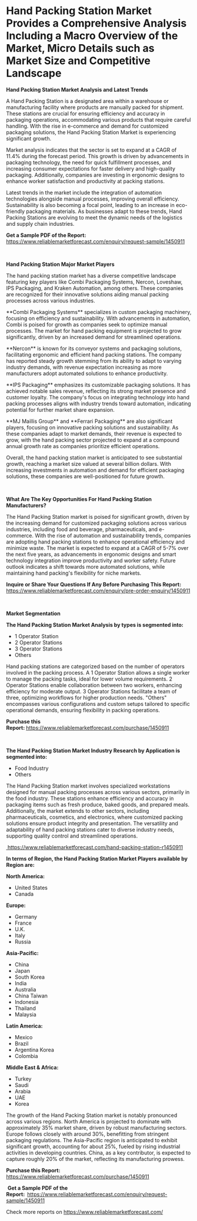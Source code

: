 <p><h1>Hand Packing Station Market Provides a Comprehensive Analysis Including a Macro Overview of the Market, Micro Details such as Market Size and Competitive Landscape</h1></p><p><strong>Hand Packing Station Market Analysis and Latest Trends</strong></p>
<p><p>A Hand Packing Station is a designated area within a warehouse or manufacturing facility where products are manually packed for shipment. These stations are crucial for ensuring efficiency and accuracy in packaging operations, accommodating various products that require careful handling. With the rise in e-commerce and demand for customized packaging solutions, the Hand Packing Station Market is experiencing significant growth.</p><p>Market analysis indicates that the sector is set to expand at a CAGR of 11.4% during the forecast period. This growth is driven by advancements in packaging technology, the need for quick fulfillment processes, and increasing consumer expectations for faster delivery and high-quality packaging. Additionally, companies are investing in ergonomic designs to enhance worker satisfaction and productivity at packing stations. </p><p>Latest trends in the market include the integration of automation technologies alongside manual processes, improving overall efficiency. Sustainability is also becoming a focal point, leading to an increase in eco-friendly packaging materials. As businesses adapt to these trends, Hand Packing Stations are evolving to meet the dynamic needs of the logistics and supply chain industries.</p></p>
<p><strong>Get a Sample PDF of the Report:&nbsp;</strong> <a href="https://www.reliablemarketforecast.com/enquiry/request-sample/1450911?utm_campaign=3176&utm_medium=2&utm_source=Github&utm_content=ia&utm_term=09042025&utm_id=hand-packing-station">https://www.reliablemarketforecast.com/enquiry/request-sample/1450911</a></p>
<p>&nbsp;</p>
<p><strong>Hand Packing Station Major Market Players</strong></p>
<p><p>The hand packing station market has a diverse competitive landscape featuring key players like Combi Packaging Systems, Nercon, Loveshaw, IPS Packaging, and Kraken Automation, among others. These companies are recognized for their innovative solutions aiding manual packing processes across various industries.</p><p>**Combi Packaging Systems** specializes in custom packaging machinery, focusing on efficiency and sustainability. With advancements in automation, Combi is poised for growth as companies seek to optimize manual processes. The market for hand packing equipment is projected to grow significantly, driven by an increased demand for streamlined operations.</p><p>**Nercon** is known for its conveyor systems and packaging solutions, facilitating ergonomic and efficient hand packing stations. The company has reported steady growth stemming from its ability to adapt to varying industry demands, with revenue expectation increasing as more manufacturers adopt automated solutions to enhance productivity.</p><p>**IPS Packaging** emphasizes its customizable packaging solutions. It has achieved notable sales revenue, reflecting its strong market presence and customer loyalty. The company's focus on integrating technology into hand packing processes aligns with industry trends toward automation, indicating potential for further market share expansion.</p><p>**MJ Maillis Group** and **Ferrari Packaging** are also significant players, focusing on innovative packing solutions and sustainability. As these companies adapt to market demands, their revenue is expected to grow, with the hand packing sector projected to expand at a compound annual growth rate as companies prioritize efficient operations.</p><p>Overall, the hand packing station market is anticipated to see substantial growth, reaching a market size valued at several billion dollars. With increasing investments in automation and demand for efficient packaging solutions, these companies are well-positioned for future growth.</p></p>
<p>&nbsp;</p>
<p><strong>What Are The Key Opportunities For Hand Packing Station Manufacturers?</strong></p>
<p><p>The Hand Packing Station market is poised for significant growth, driven by the increasing demand for customized packaging solutions across various industries, including food and beverage, pharmaceuticals, and e-commerce. With the rise of automation and sustainability trends, companies are adopting hand packing stations to enhance operational efficiency and minimize waste. The market is expected to expand at a CAGR of 5-7% over the next five years, as advancements in ergonomic designs and smart technology integration improve productivity and worker safety. Future outlook indicates a shift towards more automated solutions, while maintaining hand packing's flexibility for niche markets.</p></p>
<p><strong>Inquire or Share Your Questions If Any Before Purchasing This Report:</strong> <a href="https://www.reliablemarketforecast.com/enquiry/pre-order-enquiry/1450911?utm_campaign=3176&utm_medium=2&utm_source=Github&utm_content=ia&utm_term=09042025&utm_id=hand-packing-station">https://www.reliablemarketforecast.com/enquiry/pre-order-enquiry/1450911</a></p>
<p>&nbsp;</p>
<p><strong>Market Segmentation</strong></p>
<p><strong>The Hand Packing Station Market Analysis by types is segmented into:</strong></p>
<p><ul><li>1 Operator Station</li><li>2 Operator Stations</li><li>3 Operator Stations</li><li>Others</li></ul></p>
<p><p>Hand packing stations are categorized based on the number of operators involved in the packing process. A 1 Operator Station allows a single worker to manage the packing tasks, ideal for lower volume requirements. 2 Operator Stations enable collaboration between two workers, enhancing efficiency for moderate output. 3 Operator Stations facilitate a team of three, optimizing workflows for higher production needs. "Others" encompasses various configurations and custom setups tailored to specific operational demands, ensuring flexibility in packing operations.</p></p>
<p><strong>Purchase this Report:&nbsp;</strong><a href="https://www.reliablemarketforecast.com/purchase/1450911?utm_campaign=3176&utm_medium=2&utm_source=Github&utm_content=ia&utm_term=09042025&utm_id=hand-packing-station">https://www.reliablemarketforecast.com/purchase/1450911</a></p>
<p>&nbsp;</p>
<p><strong>The Hand Packing Station Market Industry Research by Application is segmented into:</strong></p>
<p><ul><li>Food Industry</li><li>Others</li></ul></p>
<p><p>The Hand Packing Station market involves specialized workstations designed for manual packing processes across various sectors, primarily in the food industry. These stations enhance efficiency and accuracy in packaging items such as fresh produce, baked goods, and prepared meals. Additionally, the market extends to other sectors, including pharmaceuticals, cosmetics, and electronics, where customized packing solutions ensure product integrity and presentation. The versatility and adaptability of hand packing stations cater to diverse industry needs, supporting quality control and streamlined operations.</p></p>
<p><a href="https://www.reliablemarketforecast.com/hand-packing-station-r1450911?utm_campaign=3176&utm_medium=2&utm_source=Github&utm_content=ia&utm_term=09042025&utm_id=hand-packing-station">&nbsp;https://www.reliablemarketforecast.com/hand-packing-station-r1450911</a></p>
<p><strong>In terms of Region, the Hand Packing Station Market Players available by Region are:</strong></p>
<p>
    <p> <strong> North America: </strong>
        <ul>
            <li>United States</li>
            <li>Canada</li>
        </ul>
        </p> 
    <p> <strong> Europe: </strong>
        <ul>
            <li>Germany</li>
            <li>France</li>
            <li>U.K.</li>
            <li>Italy</li>
            <li>Russia</li>
        </ul>
        </p> 
    <p> <strong> Asia-Pacific: </strong>
        <ul>
            <li>China</li>
            <li>Japan</li>
            <li>South Korea</li>
            <li>India</li>
            <li>Australia</li>
            <li>China Taiwan</li>
            <li>Indonesia</li>
            <li>Thailand</li>
            <li>Malaysia</li>
        </ul>
        </p> 
    <p> <strong> Latin America: </strong>
        <ul>
            <li>Mexico</li>
            <li>Brazil</li>
            <li>Argentina Korea</li>
            <li>Colombia</li>
        </ul>
        </p> 
    <p> <strong> Middle East & Africa: </strong>
        <ul>
            <li>Turkey</li>
            <li>Saudi</li>
            <li>Arabia</li>
            <li>UAE</li>
            <li>Korea</li>
        </ul>
    </p>
    </p>
<p><p>The growth of the Hand Packing Station market is notably pronounced across various regions. North America is projected to dominate with approximately 35% market share, driven by robust manufacturing sectors. Europe follows closely with around 30%, benefitting from stringent packaging regulations. The Asia-Pacific region is anticipated to exhibit significant growth, accounting for about 25%, fueled by rising industrial activities in developing countries. China, as a key contributor, is expected to capture roughly 20% of the market, reflecting its manufacturing prowess.</p></p>
<p><strong>Purchase this Report: </strong><a href="https://www.reliablemarketforecast.com/purchase/1450911?utm_campaign=3176&utm_medium=2&utm_source=Github&utm_content=ia&utm_term=09042025&utm_id=hand-packing-station">https://www.reliablemarketforecast.com/purchase/1450911</a></p>
<p>&nbsp;<strong>Get a Sample PDF of the Report:&nbsp;&nbsp;</strong><a href="https://www.reliablemarketforecast.com/enquiry/request-sample/1450911?utm_campaign=3176&utm_medium=2&utm_source=Github&utm_content=ia&utm_term=09042025&utm_id=hand-packing-station">https://www.reliablemarketforecast.com/enquiry/request-sample/1450911</a></p>
<p><strong></strong></p>
<p>Check more reports on <a href="https://www.reliablemarketforecast.com/?utm_campaign=3176&utm_medium=2&utm_source=Github&utm_content=ia&utm_term=09042025&utm_id=hand-packing-station">https://www.reliablemarketforecast.com/</a></p>
